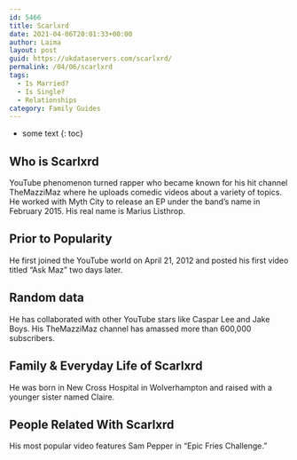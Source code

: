 ```yaml
---
id: 5466
title: Scarlxrd
date: 2021-04-06T20:01:33+00:00
author: Laima
layout: post
guid: https://ukdataservers.com/scarlxrd/
permalink: /04/06/scarlxrd
tags:
  - Is Married?
  - Is Single?
  - Relationships
category: Family Guides
---
```


* some text
{: toc}


## Who is Scarlxrd
                  
                  
                  
YouTube phenomenon turned rapper who became known for his hit channel TheMazziMaz where he uploads comedic videos about a variety of topics. He worked with Myth City to release an EP under the band&#8217;s name in February 2015. His real name is Marius Listhrop. 
                  
              
            
              
            
                
                
                
## Prior to Popularity
                  
                  
                  
He first joined the YouTube world on April 21, 2012 and posted his first video titled &#8220;Ask Maz&#8221; two days later. 
                  
              
            
              
            
                
                
                
## Random data
                  
                  
                  
He has collaborated with other YouTube stars like Caspar Lee and Jake Boys. His TheMazziMaz channel has amassed more than 600,000 subscribers. 
                  
              
            
              
            
                
                
                
## Family & Everyday Life of Scarlxrd
                  
                  
                  
He was born in New Cross Hospital in Wolverhampton and raised with a younger sister named Claire. 
                  
              
            
              
            
                
                
                
## People Related With Scarlxrd
                  
                  
                  
His most popular video features Sam Pepper in &#8220;Epic Fries Challenge.&#8221; 
                  
              
            
              
            
                
              
            
              
              
            
            
              
            
          
          
          